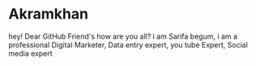 # Akramkhan
hey! Dear GitHub Friend's how are you all? i am Sarifa begum, i am a professional Digital Marketer, Data entry expert, you tube Expert, Social media expert 
